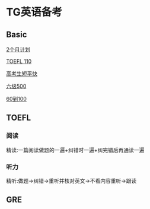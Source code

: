 # TG英语备考
## Basic
[2个月计划](https://zhuanlan.zhihu.com/p/38191414)

[TOEFL 110](https://zhuanlan.zhihu.com/p/29026198?utm_source=qq&utm_medium=social&utm_oi=736283920542203904)

[高考生短平快](https://www.1point3acres.com/bbs/thread-576890-1-1.html)

[六级500](https://www.cc98.org/topic/5221614/1#1)

[60到100](https://www.cc98.org/topic/5181699)
## TOEFL
### 阅读

精读:一篇阅读做题的一遍+纠错时一遍+纠完错后再通读一遍

### 听力

精听:做题→纠错→重听并核对英文→不看内容重听→跟读

## GRE
